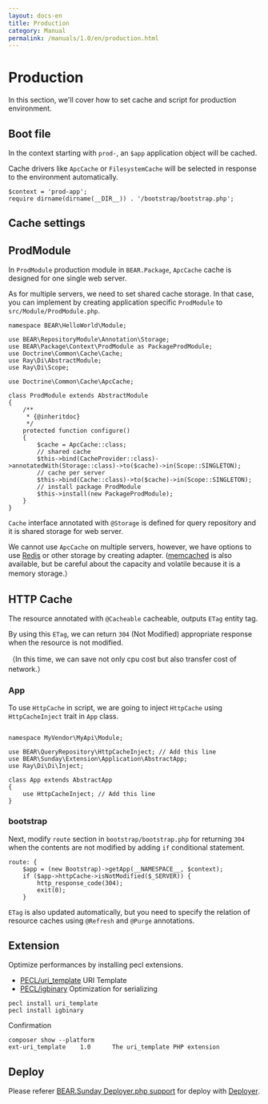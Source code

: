 ```yaml
---
layout: docs-en
title: Production
category: Manual
permalink: /manuals/1.0/en/production.html
---
```


# Production

In this section, we'll cover how to set cache and script for production environment.

## Boot file

In the context starting with `prod-`, an `$app` application object will be cached.

Cache drivers like `ApcCache` or `FilesystemCache` will be selected in response to the environment automatically.

```php?start_inline
$context = 'prod-app';
require dirname(dirname(__DIR__)) . '/bootstrap/bootstrap.php';
```

## Cache settings

## ProdModule

In `ProdModule` production module in `BEAR.Package`, `ApcCache` cache is designed for one single web server.

As for multiple servers, we need to set shared cache storage.
In that case, you can implement by creating application specific `ProdModule` to `src/Module/ProdModule.php`.

```php?start_inline
namespace BEAR\HelloWorld\Module;

use BEAR\RepositoryModule\Annotation\Storage;
use BEAR\Package\Context\ProdModule as PackageProdModule;
use Doctrine\Common\Cache\Cache;
use Ray\Di\AbstractModule;
use Ray\Di\Scope;

use Doctrine\Common\Cache\ApcCache;

class ProdModule extends AbstractModule
{
    /**
     * {@inheritdoc}
     */
    protected function configure()
    {
        $cache = ApcCache::class;
        // shared cache
        $this->bind(CacheProvider::class)->annotatedWith(Storage::class)->to($cache)->in(Scope::SINGLETON);
        // cache per server
        $this->bind(Cache::class)->to($cache)->in(Scope::SINGLETON);
        // install package ProdModule
        $this->install(new PackageProdModule);
    }
}
```
`Cache` interface annotated with `@Storage` is defined for query repository and it is shared storage for web server.

We cannot use `ApcCache` on multiple servers, however, we have options to use
[Redis](http://doctrine-orm.readthedocs.org/en/latest/reference/caching.html#redis) or other storage by creating adapter.
([memcached](http://doctrine-orm.readthedocs.org/en/latest/reference/caching.html#memcached) is also available, but be careful about the capacity and volatile because it is a memory storage.）

## HTTP Cache

The resource annotated with `@Cacheable` cacheable, outputs `ETag` entity tag.

By using this `ETag`, we can return `304` (Not Modified) appropriate response when the resource is not modified.

（In this time, we can save not only cpu cost but also transfer cost of network.）

### App

To use `HttpCache` in script, we are going to inject `HttpCache` using `HttpCacheInject` trait in `App` class.

```php?start_inline

namespace MyVendor\MyApi\Module;

use BEAR\QueryRepository\HttpCacheInject; // Add this line
use BEAR\Sunday\Extension\Application\AbstractApp;
use Ray\Di\Di\Inject;

class App extends AbstractApp
{
    use HttpCacheInject; // Add this line
}
```

### bootstrap

Next, modify `route` section in `bootstrap/bootstrap.php` for returning `304` when the contents are not modified by adding
`if` conditional statement.

```php?start_inline
route: {
    $app = (new Bootstrap)->getApp(__NAMESPACE__, $context);
    if ($app->httpCache->isNotModified($_SERVER)) {
        http_response_code(304);
        exit(0);
    }

```

`ETag` is also updated automatically,
but you need to specify the relation of resource caches using `@Refresh` and `@Purge` annotations.

## Extension

Optimize performances by installing pecl extensions.

 * [PECL/uri_template](http://pecl.php.net/package/uri_template) URI Template
 * [PECL/igbinary](https://pecl.php.net/package/igbinary) Optimization for serializing

```
pecl install uri_template
pecl install igbinary
```

Confirmation

```
composer show --platform
ext-uri_template    1.0      The uri_template PHP extension
```

## Deploy

Please referer [BEAR.Sunday Deployer.php support](https://github.com/bearsunday/deploy) for deploy with [Deployer](http://deployer.org/).

